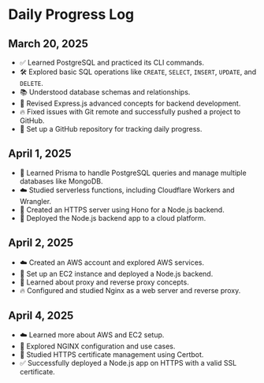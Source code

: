# Daily Progress Log

## March 20, 2025
- ✅ Learned PostgreSQL and practiced its CLI commands.
- 🛠 Explored basic SQL operations like `CREATE`, `SELECT`, `INSERT`, `UPDATE`, and `DELETE`.
- 📚 Understood database schemas and relationships.
- 🚀 Revised Express.js advanced concepts for backend development.
- 🔥 Fixed issues with Git remote and successfully pushed a project to GitHub.
- 📝 Set up a GitHub repository for tracking daily progress.

## April 1, 2025
- 📌 Learned Prisma to handle PostgreSQL queries and manage multiple databases like MongoDB.
- ☁️ Studied serverless functions, including Cloudflare Workers and Wrangler.
- 🔐 Created an HTTPS server using Hono for a Node.js backend.
- 🚀 Deployed the Node.js backend app to a cloud platform.

## April 2, 2025
- ☁️ Created an AWS account and explored AWS services.
- 🚀 Set up an EC2 instance and deployed a Node.js backend.
- 🔄 Learned about proxy and reverse proxy concepts.
- 🔥 Configured and studied Nginx as a web server and reverse proxy.

## April 4, 2025
- ☁️ Learned more about AWS and EC2 setup.
- 🔧 Explored NGINX configuration and use cases.
- 🔐 Studied HTTPS certificate management using Certbot.
- ✅ Successfully deployed a Node.js app on HTTPS with a valid SSL certificate.
